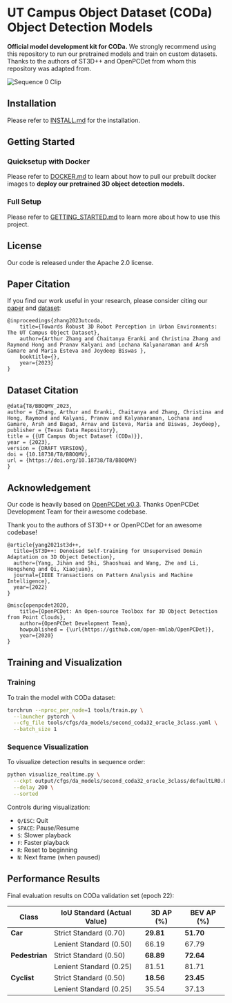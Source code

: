 # UT Campus Object Dataset (CODa) Object Detection Models

<b>Official model development kit for CODa.</b> We strongly recommend using this repository to run our pretrained
models and train on custom datasets. Thanks to the authors of ST3D++ and OpenPCDet from whom this repository
was adapted from.

![Sequence 0 Clip](./docs/codademo.gif)

## Installation

Please refer to [INSTALL.md](docs/INSTALL.md) for the installation.

## Getting Started

### Quicksetup with Docker

Please refer to [DOCKER.md](docs/DOCKER.md) to learn about how to pull our prebuilt docker images to **deploy our pretrained 3D object detection models.**

### Full Setup
Please refer to [GETTING_STARTED.md](docs/GETTING_STARTED.md) to learn more about how to use this project.

## License

Our code is released under the Apache 2.0 license.

## Paper Citation

If you find our work useful in your research, please consider citing our [paper](https://arxiv.org/abs/2309.13549) and [dataset](https://dataverse.tdl.org/dataset.xhtml?persistentId=doi:10.18738/T8/BBOQMV):

```
@inproceedings{zhang2023utcoda,
    title={Towards Robust 3D Robot Perception in Urban Environments: The UT Campus Object Dataset},
    author={Arthur Zhang and Chaitanya Eranki and Christina Zhang and Raymond Hong and Pranav Kalyani and Lochana Kalyanaraman and Arsh Gamare and Maria Esteva and Joydeep Biswas },
    booktitle={},
    year={2023}
}
```

## Dataset Citation
```
@data{T8/BBOQMV_2023,
author = {Zhang, Arthur and Eranki, Chaitanya and Zhang, Christina and Hong, Raymond and Kalyani, Pranav and Kalyanaraman, Lochana and Gamare, Arsh and Bagad, Arnav and Esteva, Maria and Biswas, Joydeep},
publisher = {Texas Data Repository},
title = {{UT Campus Object Dataset (CODa)}},
year = {2023},
version = {DRAFT VERSION},
doi = {10.18738/T8/BBOQMV},
url = {https://doi.org/10.18738/T8/BBOQMV}
}
```

## Acknowledgement

Our code is heavily based on [OpenPCDet v0.3](https://github.com/open-mmlab/OpenPCDet/commit/e3bec15f1052b4827d942398f20f2db1cb681c01). Thanks OpenPCDet Development Team for their awesome codebase.


Thank you to the authors of ST3D++ or OpenPCDet for an awesome codebase!
```
@article{yang2021st3d++,
  title={ST3D++: Denoised Self-training for Unsupervised Domain Adaptation on 3D Object Detection},
  author={Yang, Jihan and Shi, Shaoshuai and Wang, Zhe and Li, Hongsheng and Qi, Xiaojuan},
  journal={IEEE Transactions on Pattern Analysis and Machine Intelligence},
  year={2022}
}
```
```
@misc{openpcdet2020,
    title={OpenPCDet: An Open-source Toolbox for 3D Object Detection from Point Clouds},
    author={OpenPCDet Development Team},
    howpublished = {\url{https://github.com/open-mmlab/OpenPCDet}},
    year={2020}
}
```

## Training and Visualization

### Training
To train the model with CODa dataset:
```bash
torchrun --nproc_per_node=1 tools/train.py \
  --launcher pytorch \
  --cfg_file tools/cfgs/da_models/second_coda32_oracle_3class.yaml \
  --batch_size 1
```

### Sequence Visualization
To visualize detection results in sequence order:
```bash
python visualize_realtime.py \
  --ckpt output/cfgs/da_models/second_coda32_oracle_3class/defaultLR0.010000OPTadam_onecycle/ckpt/checkpoint_epoch_22.pth \
  --delay 200 \
  --sorted
```

Controls during visualization:
- `Q/ESC`: Quit
- `SPACE`: Pause/Resume
- `S`: Slower playback
- `F`: Faster playback
- `R`: Reset to beginning
- `N`: Next frame (when paused)

## Performance Results

Final evaluation results on CODa validation set (epoch 22):

| Class | IoU Standard (Actual Value) | 3D AP (%) | BEV AP (%) |
| --- | --- | --- | --- |
| **Car** | Strict Standard (0.70) | **29.81** | **51.70** |
|  | Lenient Standard (0.50) | 66.19 | 67.79 |
| **Pedestrian** | Strict Standard (0.50) | **68.89** | **72.64** |
|  | Lenient Standard (0.25) | 81.51 | 81.71 |
| **Cyclist** | Strict Standard (0.50) | **18.56** | **23.45** |
|  | Lenient Standard (0.25) | 35.54 | 37.13 |
